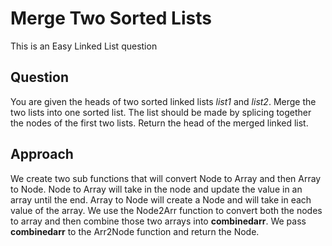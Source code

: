 # Merge Two Sorted Lists

This is an Easy Linked List question

## Question
You are given the heads of two sorted linked lists *list1* and *list2*.
Merge the two lists into one sorted list. The list should be made by splicing together the nodes of the first two lists.
Return the head of the merged linked list.

## Approach
We create two sub functions that will convert Node to Array and then Array to Node.
Node to Array will take in the node and update the value in an array until the end.
Array to Node will create a Node and will take in each value of the array.
We use the Node2Arr function to convert both the nodes to array and then combine those two arrays into **combinedarr**.
We pass **combinedarr** to the Arr2Node function and return the Node.
